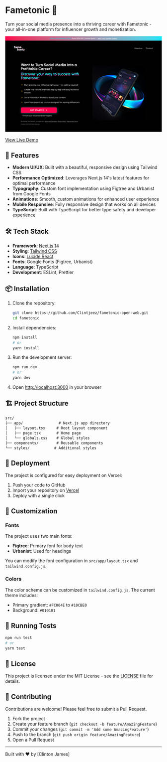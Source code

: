 # Fametonic 🌟

Turn your social media presence into a thriving career with Fametonic - your all-in-one platform for influencer growth and monetization.

![Fametonic Screenshot](public/Fametonic-screenshot.png)

[View Live Demo](https://fametonic-open-web-m93z.vercel.app/) 

## 🚀 Features

- **Modern UI/UX**: Built with a beautiful, responsive design using Tailwind CSS
- **Performance Optimized**: Leverages Next.js 14's latest features for optimal performance
- **Typography**: Custom font implementation using Figtree and Urbanist from Google Fonts
- **Animations**: Smooth, custom animations for enhanced user experience
- **Mobile Responsive**: Fully responsive design that works on all devices
- **TypeScript**: Built with TypeScript for better type safety and developer experience

## 🛠️ Tech Stack

- **Framework**: [Next.js 14](https://nextjs.org/)
- **Styling**: [Tailwind CSS](https://tailwindcss.com/)
- **Icons**: [Lucide React](https://lucide.dev/)
- **Fonts**: Google Fonts (Figtree, Urbanist)
- **Language**: TypeScript
- **Development**: ESLint, Prettier

## 📦 Installation

1. Clone the repository:
   ```bash
   git clone https://github.com/Clintjeez/fametonic-open-web.git
   cd fametonic
   ```

2. Install dependencies:
   ```bash
   npm install
   # or
   yarn install
   ```

3. Run the development server:
   ```bash
   npm run dev
   # or
   yarn dev
   ```

4. Open [http://localhost:3000](http://localhost:3000) in your browser

## 🏗️ Project Structure

```
src/
├── app/                # Next.js app directory
│   ├── layout.tsx     # Root layout component
│   ├── page.tsx       # Home page
│   └── globals.css    # Global styles
├── components/        # Reusable components
└── styles/           # Additional styles
```

## 🚀 Deployment

The project is configured for easy deployment on Vercel:

1. Push your code to GitHub
2. Import your repository on [Vercel](https://vercel.com)
3. Deploy with a single click

## 🎨 Customization

### Fonts
The project uses two main fonts:
- **Figtree**: Primary font for body text
- **Urbanist**: Used for headings

You can modify the font configuration in `src/app/layout.tsx` and `tailwind.config.js`.

### Colors
The color scheme can be customized in `tailwind.config.js`. The current theme includes:
- Primary gradient: `#FC004E` to `#10CBE0`
- Background: `#010101`

## 🧪 Running Tests

```bash
npm run test
# or
yarn test
```

## 📝 License

This project is licensed under the MIT License - see the [LICENSE](LICENSE) file for details.

## 👥 Contributing

Contributions are welcome! Please feel free to submit a Pull Request.

1. Fork the project
2. Create your feature branch (`git checkout -b feature/AmazingFeature`)
3. Commit your changes (`git commit -m 'Add some AmazingFeature'`)
4. Push to the branch (`git push origin feature/AmazingFeature`)
5. Open a Pull Request



---

Built with ❤️ by [Clinton James]
